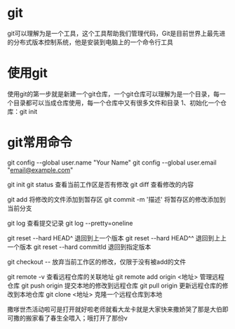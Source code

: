# git
git可以理解为是一个工具，这个工具帮助我们管理代码，Git是目前世界上最先进的分布式版本控制系统，他是安装到电脑上的一个命令行工具

# 使用git
使用git的第一步就是新建一个git仓库，一个git仓库可以理解为是一个目录，每一个目录都可以当成仓库使用，每一个仓库中又有很多文件和目录
1、初始化一个仓库：git init


# git常用命令
git config --global user.name "Your Name"
git config --global user.email "email@example.com"

git init
git status  查看当前工作区是否有修改
git diff <file> 查看修改的内容

git add <file>  将修改的文件添加到暂存区
git commit -m '描述' 将暂存区的修改添加到当前分支

git log 查看提交记录
git log --pretty=oneline

git reset --hard HEAD^  退回到上一个版本
git reset --hard HEAD^^  退回到上上一个版本
git reset --hard commitId  退回到指定版本

git checkout -- <file>  放弃当前工作区的修改，仅限于没有被add的文件

git remote -v 查看远程仓库的关联地址
git remote add origin <地址> 管理远程仓库
git push origin <master> 提交本地的修改到远程仓库
git pull origin <master> 更新远程仓库的修改到本地仓库
git clone <地址> 克隆一个远程仓库到本地


撒嗲世杰活动啦可是打开就好啦老师就看大龙卡就是大家快来撒娇哭了那是大伯即可撒的搬家看了春生全喂入；哦打开了那份v